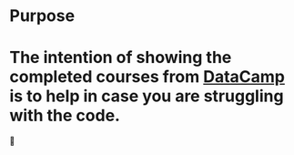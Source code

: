 # Purpose

The intention of showing the completed courses from [DataCamp](www.datacamp.com) is to help in case you are struggling with the code.
========================

&#x1F499;
